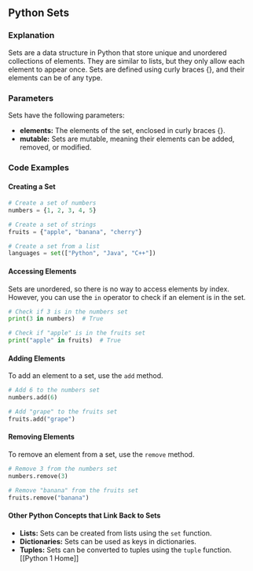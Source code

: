 ## Python Sets

### Explanation

Sets are a data structure in Python that store unique and unordered collections of elements. They are similar to lists, but they only allow each element to appear once. Sets are defined using curly braces {}, and their elements can be of any type.

### Parameters

Sets have the following parameters:

- **elements:** The elements of the set, enclosed in curly braces {}.
- **mutable:** Sets are mutable, meaning their elements can be added, removed, or modified.

### Code Examples

#### Creating a Set

```python
# Create a set of numbers
numbers = {1, 2, 3, 4, 5}

# Create a set of strings
fruits = {"apple", "banana", "cherry"}

# Create a set from a list
languages = set(["Python", "Java", "C++"])
```

#### Accessing Elements

Sets are unordered, so there is no way to access elements by index. However, you can use the `in` operator to check if an element is in the set.

```python
# Check if 3 is in the numbers set
print(3 in numbers)  # True

# Check if "apple" is in the fruits set
print("apple" in fruits)  # True
```

#### Adding Elements

To add an element to a set, use the `add` method.

```python
# Add 6 to the numbers set
numbers.add(6)

# Add "grape" to the fruits set
fruits.add("grape")
```

#### Removing Elements

To remove an element from a set, use the `remove` method.

```python
# Remove 3 from the numbers set
numbers.remove(3)

# Remove "banana" from the fruits set
fruits.remove("banana")
```

#### Other Python Concepts that Link Back to Sets

- **Lists:** Sets can be created from lists using the `set` function.
- **Dictionaries:** Sets can be used as keys in dictionaries.
- **Tuples:** Sets can be converted to tuples using the `tuple` function.
[[Python 1 Home]]